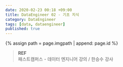 ```yaml
---
date: 2020-02-23 00:18 +09:00
title: DataEngineer 02 - 기초 지식
category: DataEngineer
tags: [data, dataengineer]
published: true
---
```

{% assign path = page.imgpath | append: page.id %}


> **REF**  
> 패스트캠퍼스 - 데이터 엔지니어 강의 / 한승수 강사  